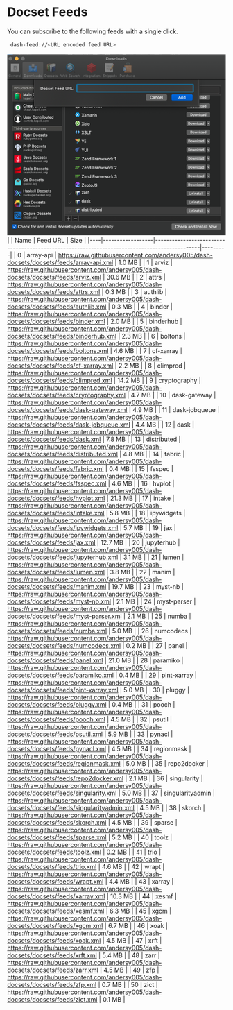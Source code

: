 # Docset Feeds

You can subscribe to the following feeds with a single click.

```bash
 dash-feed://<URL encoded feed URL>
```


![dash-docsets](https://github.com/andersy005/dash-docsets/raw/main/images/how-to-add-feed.png)
|    | Name             | Feed URL                                                                                     | Size    |
|----|------------------|----------------------------------------------------------------------------------------------|---------|
|  0 | array-api        | https://raw.githubusercontent.com/andersy005/dash-docsets/docsets/feeds/array-api.xml        | 1.0 MB  |
|  1 | arviz            | https://raw.githubusercontent.com/andersy005/dash-docsets/docsets/feeds/arviz.xml            | 30.6 MB |
|  2 | attrs            | https://raw.githubusercontent.com/andersy005/dash-docsets/docsets/feeds/attrs.xml            | 0.3 MB  |
|  3 | authlib          | https://raw.githubusercontent.com/andersy005/dash-docsets/docsets/feeds/authlib.xml          | 0.3 MB  |
|  4 | binder           | https://raw.githubusercontent.com/andersy005/dash-docsets/docsets/feeds/binder.xml           | 2.0 MB  |
|  5 | binderhub        | https://raw.githubusercontent.com/andersy005/dash-docsets/docsets/feeds/binderhub.xml        | 2.3 MB  |
|  6 | boltons          | https://raw.githubusercontent.com/andersy005/dash-docsets/docsets/feeds/boltons.xml          | 4.6 MB  |
|  7 | cf-xarray        | https://raw.githubusercontent.com/andersy005/dash-docsets/docsets/feeds/cf-xarray.xml        | 2.2 MB  |
|  8 | climpred         | https://raw.githubusercontent.com/andersy005/dash-docsets/docsets/feeds/climpred.xml         | 14.2 MB |
|  9 | cryptography     | https://raw.githubusercontent.com/andersy005/dash-docsets/docsets/feeds/cryptography.xml     | 4.7 MB  |
| 10 | dask-gateway     | https://raw.githubusercontent.com/andersy005/dash-docsets/docsets/feeds/dask-gateway.xml     | 4.9 MB  |
| 11 | dask-jobqueue    | https://raw.githubusercontent.com/andersy005/dash-docsets/docsets/feeds/dask-jobqueue.xml    | 4.4 MB  |
| 12 | dask             | https://raw.githubusercontent.com/andersy005/dash-docsets/docsets/feeds/dask.xml             | 7.8 MB  |
| 13 | distributed      | https://raw.githubusercontent.com/andersy005/dash-docsets/docsets/feeds/distributed.xml      | 4.8 MB  |
| 14 | fabric           | https://raw.githubusercontent.com/andersy005/dash-docsets/docsets/feeds/fabric.xml           | 0.4 MB  |
| 15 | fsspec           | https://raw.githubusercontent.com/andersy005/dash-docsets/docsets/feeds/fsspec.xml           | 4.6 MB  |
| 16 | hvplot           | https://raw.githubusercontent.com/andersy005/dash-docsets/docsets/feeds/hvplot.xml           | 21.3 MB |
| 17 | intake           | https://raw.githubusercontent.com/andersy005/dash-docsets/docsets/feeds/intake.xml           | 5.8 MB  |
| 18 | ipywidgets       | https://raw.githubusercontent.com/andersy005/dash-docsets/docsets/feeds/ipywidgets.xml       | 5.7 MB  |
| 19 | jax              | https://raw.githubusercontent.com/andersy005/dash-docsets/docsets/feeds/jax.xml              | 12.7 MB |
| 20 | jupyterhub       | https://raw.githubusercontent.com/andersy005/dash-docsets/docsets/feeds/jupyterhub.xml       | 3.1 MB  |
| 21 | lumen            | https://raw.githubusercontent.com/andersy005/dash-docsets/docsets/feeds/lumen.xml            | 3.8 MB  |
| 22 | manim            | https://raw.githubusercontent.com/andersy005/dash-docsets/docsets/feeds/manim.xml            | 19.7 MB |
| 23 | myst-nb          | https://raw.githubusercontent.com/andersy005/dash-docsets/docsets/feeds/myst-nb.xml          | 2.1 MB  |
| 24 | myst-parser      | https://raw.githubusercontent.com/andersy005/dash-docsets/docsets/feeds/myst-parser.xml      | 2.1 MB  |
| 25 | numba            | https://raw.githubusercontent.com/andersy005/dash-docsets/docsets/feeds/numba.xml            | 5.0 MB  |
| 26 | numcodecs        | https://raw.githubusercontent.com/andersy005/dash-docsets/docsets/feeds/numcodecs.xml        | 0.2 MB  |
| 27 | panel            | https://raw.githubusercontent.com/andersy005/dash-docsets/docsets/feeds/panel.xml            | 21.0 MB |
| 28 | paramiko         | https://raw.githubusercontent.com/andersy005/dash-docsets/docsets/feeds/paramiko.xml         | 0.4 MB  |
| 29 | pint-xarray      | https://raw.githubusercontent.com/andersy005/dash-docsets/docsets/feeds/pint-xarray.xml      | 5.0 MB  |
| 30 | pluggy           | https://raw.githubusercontent.com/andersy005/dash-docsets/docsets/feeds/pluggy.xml           | 0.4 MB  |
| 31 | pooch            | https://raw.githubusercontent.com/andersy005/dash-docsets/docsets/feeds/pooch.xml            | 4.5 MB  |
| 32 | psutil           | https://raw.githubusercontent.com/andersy005/dash-docsets/docsets/feeds/psutil.xml           | 5.9 MB  |
| 33 | pynacl           | https://raw.githubusercontent.com/andersy005/dash-docsets/docsets/feeds/pynacl.xml           | 4.5 MB  |
| 34 | regionmask       | https://raw.githubusercontent.com/andersy005/dash-docsets/docsets/feeds/regionmask.xml       | 5.0 MB  |
| 35 | repo2docker      | https://raw.githubusercontent.com/andersy005/dash-docsets/docsets/feeds/repo2docker.xml      | 2.1 MB  |
| 36 | singularity      | https://raw.githubusercontent.com/andersy005/dash-docsets/docsets/feeds/singularity.xml      | 5.0 MB  |
| 37 | singularityadmin | https://raw.githubusercontent.com/andersy005/dash-docsets/docsets/feeds/singularityadmin.xml | 4.5 MB  |
| 38 | skorch           | https://raw.githubusercontent.com/andersy005/dash-docsets/docsets/feeds/skorch.xml           | 4.5 MB  |
| 39 | sparse           | https://raw.githubusercontent.com/andersy005/dash-docsets/docsets/feeds/sparse.xml           | 5.2 MB  |
| 40 | toolz            | https://raw.githubusercontent.com/andersy005/dash-docsets/docsets/feeds/toolz.xml            | 0.2 MB  |
| 41 | trio             | https://raw.githubusercontent.com/andersy005/dash-docsets/docsets/feeds/trio.xml             | 4.6 MB  |
| 42 | wrapt            | https://raw.githubusercontent.com/andersy005/dash-docsets/docsets/feeds/wrapt.xml            | 4.4 MB  |
| 43 | xarray           | https://raw.githubusercontent.com/andersy005/dash-docsets/docsets/feeds/xarray.xml           | 10.3 MB |
| 44 | xesmf            | https://raw.githubusercontent.com/andersy005/dash-docsets/docsets/feeds/xesmf.xml            | 6.3 MB  |
| 45 | xgcm             | https://raw.githubusercontent.com/andersy005/dash-docsets/docsets/feeds/xgcm.xml             | 6.7 MB  |
| 46 | xoak             | https://raw.githubusercontent.com/andersy005/dash-docsets/docsets/feeds/xoak.xml             | 4.5 MB  |
| 47 | xrft             | https://raw.githubusercontent.com/andersy005/dash-docsets/docsets/feeds/xrft.xml             | 5.4 MB  |
| 48 | zarr             | https://raw.githubusercontent.com/andersy005/dash-docsets/docsets/feeds/zarr.xml             | 4.5 MB  |
| 49 | zfp              | https://raw.githubusercontent.com/andersy005/dash-docsets/docsets/feeds/zfp.xml              | 0.7 MB  |
| 50 | zict             | https://raw.githubusercontent.com/andersy005/dash-docsets/docsets/feeds/zict.xml             | 0.1 MB  |
